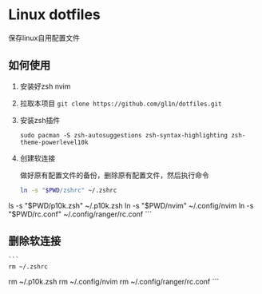 # Linux dotfiles 
保存linux自用配置文件
## 如何使用
1. 安装好zsh nvim
2. 拉取本项目
	`git clone https://github.com/gl1n/dotfiles.git`
3. 安装zsh插件
	```
	sudo pacman -S zsh-autosuggestions zsh-syntax-highlighting zsh-theme-powerlevel10k
	```
4. 创建软连接

	做好原有配置文件的备份，删除原有配置文件，然后执行命令
	```bash
	ln -s "$PWD/zshrc" ~/.zshrc
  ls -s "$PWD/p10k.zsh" ~/.p10k.zsh
	ln -s "$PWD/nvim" ~/.config/nvim
  	ln -s "$PWD/rc.conf" ~/.config/ranger/rc.conf
	```
## 删除软连接
	```
	rm ~/.zshrc
  rm ~/.p10k.zsh
	rm ~/.config/nvim
  	rm ~/.config/ranger/rc.conf
	```

